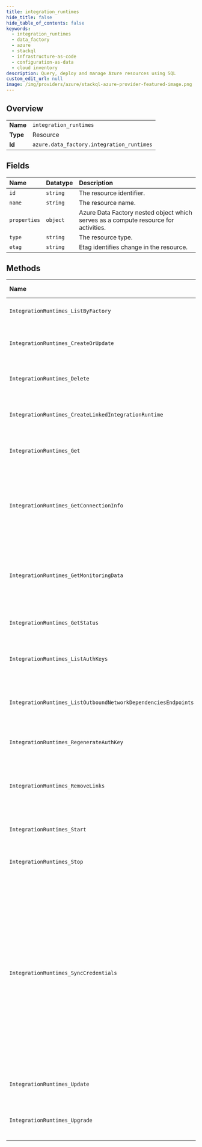 ```yaml
---
title: integration_runtimes
hide_title: false
hide_table_of_contents: false
keywords:
  - integration_runtimes
  - data_factory
  - azure    
  - stackql
  - infrastructure-as-code
  - configuration-as-data
  - cloud inventory
description: Query, deploy and manage Azure resources using SQL
custom_edit_url: null
image: /img/providers/azure/stackql-azure-provider-featured-image.png
---
```

  
    

## Overview
<table><tbody>
<tr><td><b>Name</b></td><td><code>integration_runtimes</code></td></tr>
<tr><td><b>Type</b></td><td>Resource</td></tr>
<tr><td><b>Id</b></td><td><code>azure.data_factory.integration_runtimes</code></td></tr>
</tbody></table>

## Fields
| Name | Datatype | Description |
|:-----|:---------|:------------|
| `id` | `string` | The resource identifier. |
| `name` | `string` | The resource name. |
| `properties` | `object` | Azure Data Factory nested object which serves as a compute resource for activities. |
| `type` | `string` | The resource type. |
| `etag` | `string` | Etag identifies change in the resource. |
## Methods
| Name | Accessible by | Required Params | Description |
|:-----|:--------------|:----------------|:------------|
| `IntegrationRuntimes_ListByFactory` | `SELECT` | `api-version, factoryName, resourceGroupName, subscriptionId` | Lists integration runtimes. |
| `IntegrationRuntimes_CreateOrUpdate` | `INSERT` | `api-version, factoryName, integrationRuntimeName, resourceGroupName, subscriptionId, data__properties` | Creates or updates an integration runtime. |
| `IntegrationRuntimes_Delete` | `DELETE` | `api-version, factoryName, integrationRuntimeName, resourceGroupName, subscriptionId` | Deletes an integration runtime. |
| `IntegrationRuntimes_CreateLinkedIntegrationRuntime` | `EXEC` | `api-version, factoryName, integrationRuntimeName, resourceGroupName, subscriptionId` | Create a linked integration runtime entry in a shared integration runtime. |
| `IntegrationRuntimes_Get` | `EXEC` | `api-version, factoryName, integrationRuntimeName, resourceGroupName, subscriptionId` | Gets an integration runtime. |
| `IntegrationRuntimes_GetConnectionInfo` | `EXEC` | `api-version, factoryName, integrationRuntimeName, resourceGroupName, subscriptionId` | Gets the on-premises integration runtime connection information for encrypting the on-premises data source credentials. |
| `IntegrationRuntimes_GetMonitoringData` | `EXEC` | `api-version, factoryName, integrationRuntimeName, resourceGroupName, subscriptionId` | Get the integration runtime monitoring data, which includes the monitor data for all the nodes under this integration runtime. |
| `IntegrationRuntimes_GetStatus` | `EXEC` | `api-version, factoryName, integrationRuntimeName, resourceGroupName, subscriptionId` | Gets detailed status information for an integration runtime. |
| `IntegrationRuntimes_ListAuthKeys` | `EXEC` | `api-version, factoryName, integrationRuntimeName, resourceGroupName, subscriptionId` | Retrieves the authentication keys for an integration runtime. |
| `IntegrationRuntimes_ListOutboundNetworkDependenciesEndpoints` | `EXEC` | `api-version, factoryName, integrationRuntimeName, resourceGroupName, subscriptionId` | Gets the list of outbound network dependencies for a given Azure-SSIS integration runtime. |
| `IntegrationRuntimes_RegenerateAuthKey` | `EXEC` | `api-version, factoryName, integrationRuntimeName, resourceGroupName, subscriptionId` | Regenerates the authentication key for an integration runtime. |
| `IntegrationRuntimes_RemoveLinks` | `EXEC` | `api-version, factoryName, integrationRuntimeName, resourceGroupName, subscriptionId, data__factoryName` | Remove all linked integration runtimes under specific data factory in a self-hosted integration runtime. |
| `IntegrationRuntimes_Start` | `EXEC` | `api-version, factoryName, integrationRuntimeName, resourceGroupName, subscriptionId` | Starts a ManagedReserved type integration runtime. |
| `IntegrationRuntimes_Stop` | `EXEC` | `api-version, factoryName, integrationRuntimeName, resourceGroupName, subscriptionId` | Stops a ManagedReserved type integration runtime. |
| `IntegrationRuntimes_SyncCredentials` | `EXEC` | `api-version, factoryName, integrationRuntimeName, resourceGroupName, subscriptionId` | Force the integration runtime to synchronize credentials across integration runtime nodes, and this will override the credentials across all worker nodes with those available on the dispatcher node. If you already have the latest credential backup file, you should manually import it (preferred) on any self-hosted integration runtime node than using this API directly. |
| `IntegrationRuntimes_Update` | `EXEC` | `api-version, factoryName, integrationRuntimeName, resourceGroupName, subscriptionId` | Updates an integration runtime. |
| `IntegrationRuntimes_Upgrade` | `EXEC` | `api-version, factoryName, integrationRuntimeName, resourceGroupName, subscriptionId` | Upgrade self-hosted integration runtime to latest version if availability. |
